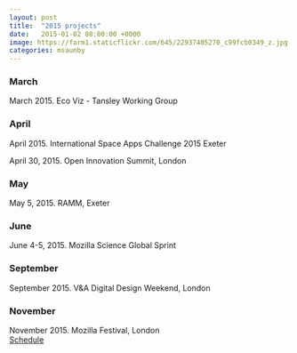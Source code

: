 ```yaml
---
layout: post
title:  "2015 projects"
date:   2015-01-02 08:00:00 +0000
image: https://farm1.staticflickr.com/645/22937405270_c99fcb0349_z.jpg
categories: msaunby
---
```


### March
March 2015. Eco Viz - Tansley Working Group

### April
April 2015. International Space Apps Challenge 2015 Exeter

April 30, 2015. Open Innovation Summit, London

### May
May 5, 2015. RAMM, Exeter

### June
June 4-5, 2015. Mozilla Science Global Sprint

### September
September 2015. V&A Digital Design Weekend, London

### November
November 2015. Mozilla Festival, London <br>
[Schedule](https://app.mozillafestival.org/)
